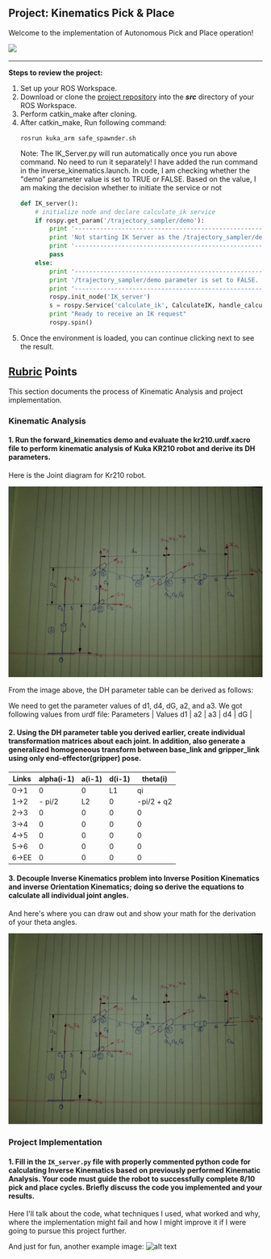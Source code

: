 ## Project: Kinematics Pick & Place
Welcome to the implementation of Autonomous Pick and Place operation!

[//]: # (Image References)
[image1]: ./misc_images/AutonomousPickAndPlace.png
[image2]: ./misc_images/DHParameterSupportingImage.jpg
[image3]: ./misc_images/misc2.png

![][image1]

---


**Steps to review the project:**  


1. Set up your ROS Workspace.
2. Download or clone the [project repository](https://github.com/saurabdixit/RoboND-Kinematics-Project.git) into the ***src*** directory of your ROS Workspace.  
3. Perform catkin_make after cloning.
4. After catkin_make, Run following command:
   ```Shell
   rosrun kuka_arm safe_spawnder.sh
   ```
   Note: The IK_Server.py will run automatically once you run above command. No need to run it separately! I have added the run command in the inverse_kinematics.launch.
   In code, I am checking whether the "demo" parameter value is set to TRUE or FALSE. Based on the value, I am making the decision whether to initiate the service or not
   ```python
   def IK_server():
       # initialize node and declare calculate_ik service
       if rospy.get_param('/trajectory_sampler/demo'):
           print '-------------------------------------------------------------------------------'
           print 'Not starting IK Server as the /trajectory_sampler/demo parameter is set to TRUE'
           print '-------------------------------------------------------------------------------'
           pass
       else:
           print '-------------------------------------------------------------------------------'
           print '/trajectory_sampler/demo parameter is set to FALSE. Initiating IK Server-------'
           print '-------------------------------------------------------------------------------'
           rospy.init_node('IK_server')
           s = rospy.Service('calculate_ik', CalculateIK, handle_calculate_IK)
           print "Ready to receive an IK request"
           rospy.spin()
   ```
5. Once the environment is loaded, you can continue clicking next to see the result.



## [Rubric](https://review.udacity.com/#!/rubrics/972/view) Points
This section documents the process of Kinematic Analysis and project implementation.

### Kinematic Analysis
#### 1. Run the forward_kinematics demo and evaluate the kr210.urdf.xacro file to perform kinematic analysis of Kuka KR210 robot and derive its DH parameters.
Here is the Joint diagram for Kr210 robot.

![alt text][image2]

From the image above, the DH parameter table can be derived as follows:


We need to get the parameter values of d1, d4, dG, a2, and a3. We got following values from urdf file:
Parameters | Values
d1 | 
a2 |
a3 |
d4 |
dG | 



#### 2. Using the DH parameter table you derived earlier, create individual transformation matrices about each joint. In addition, also generate a generalized homogeneous transform between base_link and gripper_link using only end-effector(gripper) pose.

Links | alpha(i-1) | a(i-1) | d(i-1) | theta(i)
--- | --- | --- | --- | ---
0->1 | 0 | 0 | L1 | qi
1->2 | - pi/2 | L2 | 0 | -pi/2 + q2
2->3 | 0 | 0 | 0 | 0
3->4 |  0 | 0 | 0 | 0
4->5 | 0 | 0 | 0 | 0
5->6 | 0 | 0 | 0 | 0
6->EE | 0 | 0 | 0 | 0


#### 3. Decouple Inverse Kinematics problem into Inverse Position Kinematics and inverse Orientation Kinematics; doing so derive the equations to calculate all individual joint angles.

And here's where you can draw out and show your math for the derivation of your theta angles. 

![alt text][image2]

### Project Implementation

#### 1. Fill in the `IK_server.py` file with properly commented python code for calculating Inverse Kinematics based on previously performed Kinematic Analysis. Your code must guide the robot to successfully complete 8/10 pick and place cycles. Briefly discuss the code you implemented and your results. 


Here I'll talk about the code, what techniques I used, what worked and why, where the implementation might fail and how I might improve it if I were going to pursue this project further.  


And just for fun, another example image:
![alt text][image3]


